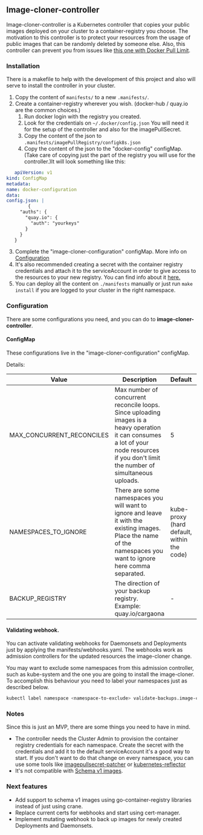## Image-cloner-controller

Image-cloner-controller is a Kubernetes controller that copies your public images deployed on your cluster to a container-registry you choose.
The motivation to this controller is to protect your resources from the usage of public images that can be randomly deleted by someone else.
Also, this controller can prevent you from issues like [this one with Docker Pull Limit](https://github.com/docker/hub-feedback/issues/1741).

### Installation
There is a makefile to help with the development of this project and also will serve to install the controller in your cluster.
1. Copy the content of `manifests/` to a new `.manifests/`. 
2. Create a container-registry wherever you wish. (docker-hub / quay.io are the common choices.)
   1. Run docker login with the registry you created.
   2. Look for the credentials on `~/.docker/config.json` You will need it for the setup of the controller and also for the imagePullSecret.
   3. Copy the content of the json to `.manifests/imagePullRegistry/configk8s.json`
   4. Copy the content of the json to the "docker-config" configMap. (Take care of copying just the part of the registry you will use for the controller.)It will look something like this:
```yaml
   apiVersion: v1
kind: ConfigMap
metadata:
name: docker-configuration
data:
config.json: |
        {
     "auths": {
       "quay.io": {
         "auth": "yourkeys"
       }
     }
   }
```
3. Complete the "image-cloner-configuration" configMap. More info on [Configuration](#Configuration)
4. It's also recommended creating a secret with the container registry credentials and attach it to the serviceAccount in order to give access to the resources to your new registry. You can find info about it [here.](https://kubernetes.io/docs/tasks/configure-pod-container/configure-service-account/#add-imagepullsecrets-to-a-service-account)
5. You can deploy all the content on `./manifests` manually or just run ```make install``` if you are logged to your cluster in the right namespace.


### Configuration
There are some configurations you need, and you can do to  **image-cloner-controller**.

#### ConfigMap
These configurations live in the "image-cloner-configuration" configMap.

Details:

| Value | Description | Default | Optional |
| ----  | ---         | ---     | ---      |
|MAX_CONCURRENT_RECONCILES| Max number of concurrent reconcile loops. Since uploading images is a heavy operation it can consumes a lot of your node resources if you don't limit the number of simultaneous uploads. | 5|
|NAMESPACES_TO_IGNORE | There are some namespaces you will want to ignore and leave it with the existing images. Place the name of the namespaces you want to ignore here comma separated. | kube-proxy (hard default, within the code) |
|BACKUP_REGISTRY | The direction of your backup registry. Example: quay.io/cargaona |  - | No |

#### Validating webhook.
You can activate validating webhooks for Daemonsets and Deployments just by applying the manifests/webhooks.yaml.
The webhooks work as admission controllers for the updated resources the image-cloner change.

You may want to exclude some namespaces from this admission controller, such as kube-system and the one you are going to install the image-cloner. To accomplish this behaviour you need to label your namespaces just as described below.

```bash
kubectl label namespace <namespace-to-exclude> validate-backups.image-cloner.io=disable
```

### Notes
Since this is just an MVP, there are some things you need to have in mind.

- The controller needs the Cluster Admin to provision the container registry credentials for each namespace. Create the secret with the credentials and add it to the default serviceAccount it's a good way to start. If you don't want to do that change on every namespace, you can use some tools like [imagepullsecret-patcher](https://github.com/titansoft-pte-ltd/imagepullsecret-patcher) or [kubernetes-reflector](https://github.com/EmberStack/kubernetes-reflector)
- It's not compatible with [Schema v1 images](https://docs.docker.com/registry/spec/deprecated-schema-v1/).


### Next features
- Add support to schema v1 images using go-container-registry libraries instead of just using crane.
- Replace current certs for webhooks and start using cert-manager.
- Implement mutating webhook to back up images for newly created Deployments and Daemonsets. 
